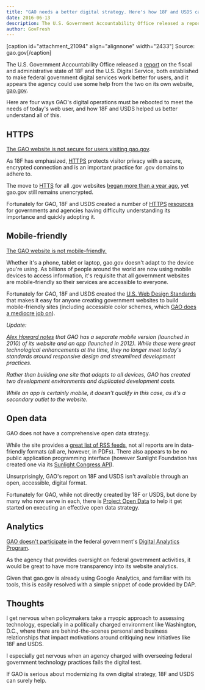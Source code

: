 ```yaml
---
title: "GAO needs a better digital strategy. Here's how 18F and USDS can help."
date: 2016-06-13
description: The U.S. Government Accountability Office released a report on the fiscal and administrative state of 18F and the U.S. Digital Service, both established to make federal government websites work better for users, and it appears the agency could use some help from the two on its own site, gao.gov.
author: GovFresh
---
```


[caption id="attachment_21094" align="alignnone" width="2433"] Source: gao.gov[/caption]

The U.S. Government Accountability Office released a <a href="http://www.gao.gov/products/GAO-16-733T">report</a> on the fiscal and administrative state of 18F and the U.S. Digital Service, both established to make federal government digital services work better for users, and it appears the agency could use some help from the two on its own website, <a href="http://gao.gov">gao.gov</a>.

Here are four ways GAO's digital operations must be rebooted to meet the needs of today's web user, and how 18F and USDS helped us better understand all of this.

<h2>HTTPS</h2>

<a href="https://pulse.cio.gov/https/domains/#q=gao.gov">The GAO website is not secure for users visiting gao.gov</a>. 

As 18F has emphasized, <a href="https://18f.gsa.gov/2014/11/13/why-we-use-https-in-every-gov-website-we-make/">HTTPS</a> protects visitor privacy with a secure, encrypted connection and is an important practice for .gov domains to adhere to.

The move to <a href="https://https.cio.gov/">HTTS</a> for all .gov websites <a href="https://18f.gsa.gov/2015/06/08/the-us-government-is-moving-to-https-everywhere/">began more than a year ago</a>, yet gao.gov still remains unencrypted.

Fortunately for GAO, 18F and USDS created a number of <a href="https://https.cio.gov/">HTTPS</a> <a href="https://18f.gsa.gov/2015/07/16/introduction-to-https-webinar/">resources</a> for governments and agencies having difficulty understanding its importance and quickly adopting it. 

<h2>Mobile-friendly</h2>

<a href="http://www.responsinator.com/?url=www.gao.gov%2Findex.html">The GAO website is not mobile-friendly.</a>

Whether it's a phone, tablet or laptop, gao.gov doesn't adapt to the device you're using. As billions of people around the world are now using mobile devices to access information, it's requisite that all government websites are mobile-friendly so their services are accessible to everyone.

Fortunately for GAO, 18F and USDS created the <a href="https://standards.usa.gov/">U.S. Web Design Standards</a> that makes it easy for anyone creating government websites to build mobile-friendly sites (including accessible color schemes, which <a href="http://wave.webaim.org/report#/gao.gov">GAO does a mediocre job on</a>).

<em>Update:

<a href="https://twitter.com/digiphile/status/742448747435675648">Alex Howard notes</a> that GAO has a separate mobile version (launched in 2010) of its website and an app (launched in 2012). While these were great technological enhancements at the time, they no longer meet today's standards around responsive design and streamlined development practices.

Rather than building one site that adapts to all devices, GAO has created two development environments and duplicated development costs. 

While an app is certainly mobile, it doesn't qualify in this case, as it's a secondary outlet to the website.
</em>

<h2>Open data</h2>

GAO does not have a comprehensive open data strategy.

While the site provides a <a href="http://www.gao.gov/feeds.html">great list of RSS feeds</a>, not all reports are in data-friendly formats (all are, however, in PDFs). There also appears to be no public application programming interface (however Sunlight Foundation has created one via its <a href="https://sunlightlabs.github.io/congress/documents.html">Sunlight Congress API</a>).

Unsurprisingly, GAO's report on 18F and USDS isn't available through an open, accessible, digital format.

Fortunately for GAO, while not directly created by 18F or USDS, but done by many who now serve in each, there is <a href="https://project-open-data.cio.gov/">Project Open Data</a> to help it get started on executing an effective open data strategy.

<h2>Analytics</h2>

<a href="https://pulse.cio.gov/analytics/domains/#q=gao.gov">GAO doesn't participate</a> in the federal government's <a href="https://www.digitalgov.gov/services/dap/">Digital Analytics Program</a>.

As the agency that provides oversight on federal government activities, it would be great to have more transparency into its website analytics.

Given that gao.gov is already using Google Analytics, and familiar with its tools, this is easily resolved with a simple snippet of code provided by DAP.

<h2>Thoughts</h2>

I get nervous when policymakers take a myopic approach to assessing technology, especially in a politically charged environment like Washington, D.C., where there are behind-the-scenes personal and business relationships that impact motivations around critiquing new initiatives like 18F and USDS. 

I especially get nervous when an agency charged with overseeing federal government technology practices fails the digital test.

If GAO is serious about modernizing its own digital strategy, 18F and USDS can surely help.
